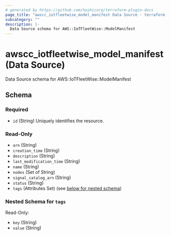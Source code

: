 ```yaml
---
# generated by https://github.com/hashicorp/terraform-plugin-docs
page_title: "awscc_iotfleetwise_model_manifest Data Source - terraform-provider-awscc"
subcategory: ""
description: |-
  Data Source schema for AWS::IoTFleetWise::ModelManifest
---
```


# awscc_iotfleetwise_model_manifest (Data Source)

Data Source schema for AWS::IoTFleetWise::ModelManifest



<!-- schema generated by tfplugindocs -->
## Schema

### Required

- `id` (String) Uniquely identifies the resource.

### Read-Only

- `arn` (String)
- `creation_time` (String)
- `description` (String)
- `last_modification_time` (String)
- `name` (String)
- `nodes` (Set of String)
- `signal_catalog_arn` (String)
- `status` (String)
- `tags` (Attributes Set) (see [below for nested schema](#nestedatt--tags))

<a id="nestedatt--tags"></a>
### Nested Schema for `tags`

Read-Only:

- `key` (String)
- `value` (String)

